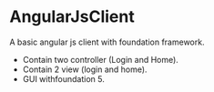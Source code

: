 AngularJsClient
===============

A basic angular js client with foundation framework.

- Contain two controller (Login and Home).
- Contain 2 view (login and home).
- GUI withfoundation 5. 
